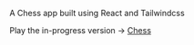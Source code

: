 A Chess app built using React and Tailwindcss

Play the in-progress version -> [Chess](https://yahska-0818.github.io/Chess/)